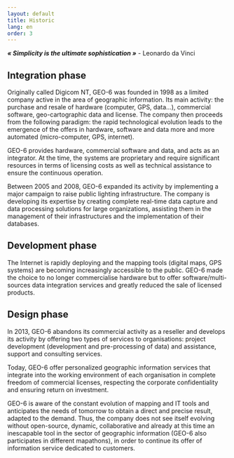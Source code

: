 ```yaml
---
layout: default
title: Historic
lang: en
order: 3
---
```

**_« Simplicity is the ultimate sophistication »_** - Leonardo da Vinci

## Integration phase

Originally called Digicom NT, GEO-6 was founded in 1998 as a limited company active in the area of geographic information. Its main activity: the purchase and resale of hardware (computer, GPS, data…), commercial software, geo-cartographic data and license. The company then proceeds from the following paradigm: the rapid technological evolution leads to the emergence of the offers in hardware, software and data more and more automated (micro-computer, GPS, internet).

GEO-6 provides hardware, commercial software and data, and acts as an integrator. At the time, the systems are proprietary and require significant resources in terms of licensing costs as well as technical assistance to ensure the continuous operation.

Between 2005 and 2008, GEO-6 expanded its activity by implementing a major campaign to raise public lighting infrastructure. The company is developing its expertise by creating complete real-time data capture and data processing solutions for large organizations, assisting them in the management of their infrastructures and the implementation of their databases.

## Development phase

The Internet is rapidly deploying and the mapping tools (digital maps, GPS systems) are becoming increasingly accessible to the public. GEO-6 made the choice to no longer commercialise hardware but to offer software/multi-sources data integration services and greatly reduced the sale of licensed products.

## Design phase

In 2013, GEO-6 abandons its commercial activity as a reseller and develops its activity by offering two types of services to organisations: project development (development and pre-processing of data) and assistance, support and consulting services.

Today, GEO-6 offer personalized geographic information services that integrate into the working environment of each organisation in complete freedom of commercial licenses, respecting the corporate confidentiality and ensuring return on investment.

GEO-6 is aware of the constant evolution of mapping and IT tools and anticipates the needs of tomorrow to obtain a direct and precise result, adapted to the demand. Thus, the company does not see itself evolving without open-source, dynamic, collaborative and already at this time an inescapable tool in the sector of geographic information (GEO-6 also participates in different mapathons), in order to continue its offer of information service dedicated to customers.

